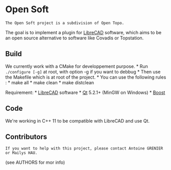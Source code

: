 # Open Soft

	The Open Soft project is a subdivision of Open Topo.
The goal is to implement a plugin for [LibreCAD](http://www.librecad.org) software, which aims to be an
open source alternative to software like Covadis or Topstation.



## Build

We currently work with a CMake for developpement purpose.
	* Run ```./configure [-g]``` at root, with option -g if you want to debbug
	* Then use the Makefile which is at root of the project.
	* You can use the following rules :
		* make all
		* make clean
		* make distclean

Requirement:
	* [LibreCAD](http://www.librecad.org) software
	* [Qt](http://www.qt.io/download-open-source/) 5.2.1+ (MinGW on Windows)
	* [Boost](http://www.boost.org/)


## Code
We're working in C++ 11 to be compatible with LibreCAD and use Qt.



## Contributors
	If you want to help with this project, please contact Antoine GRENIER or Mailys HAU.
(see AUTHORS for mor info)

